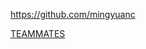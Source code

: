 
<!-- Give link to your github home page -->
<span id="github">https://github.com/mingyuanc</span>

<!-- [CS3281: Give your NUS-OSS project][CS3282: give your internal and external projects related to the module] -->
<span id="projects">[TEAMMATES](https://github.com/TEAMMATES/teammates)</span>
